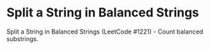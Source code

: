 # Split a String in Balanced Strings

Split a String in Balanced Strings (LeetCode #1221) - Count balanced substrings.

